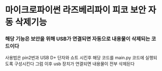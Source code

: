 # 마이크로파이썬 라즈베리파이 피코 보안 자동 삭제기능

### 해당 기능은 보안을 위해 USB가 연결되면 자동으로 내용물이 삭제되는 코드이다
사용법은 pin2번과 USB D+ 단자와 쇼트 시킨후 해당 코드를 main.py 코드에 실행되도록 구성시킨다
그럼 이후 usb 장치가 연결되면 내용물이 전부 삭제된다

